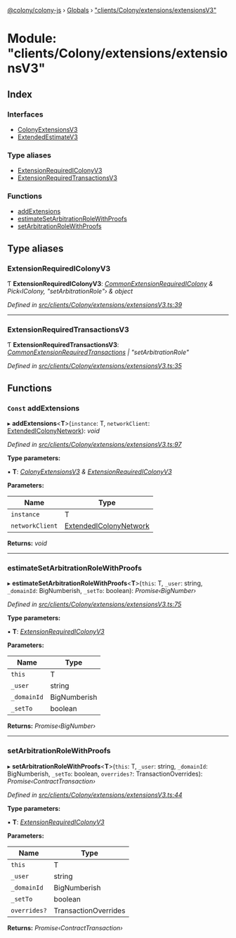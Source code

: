 [@colony/colony-js](../README.md) › [Globals](../globals.md) › ["clients/Colony/extensions/extensionsV3"](_clients_colony_extensions_extensionsv3_.md)

# Module: "clients/Colony/extensions/extensionsV3"

## Index

### Interfaces

* [ColonyExtensionsV3](../interfaces/_clients_colony_extensions_extensionsv3_.colonyextensionsv3.md)
* [ExtendedEstimateV3](../interfaces/_clients_colony_extensions_extensionsv3_.extendedestimatev3.md)

### Type aliases

* [ExtensionRequiredIColonyV3](_clients_colony_extensions_extensionsv3_.md#extensionrequiredicolonyv3)
* [ExtensionRequiredTransactionsV3](_clients_colony_extensions_extensionsv3_.md#extensionrequiredtransactionsv3)

### Functions

* [addExtensions](_clients_colony_extensions_extensionsv3_.md#const-addextensions)
* [estimateSetArbitrationRoleWithProofs](_clients_colony_extensions_extensionsv3_.md#estimatesetarbitrationrolewithproofs)
* [setArbitrationRoleWithProofs](_clients_colony_extensions_extensionsv3_.md#setarbitrationrolewithproofs)

## Type aliases

###  ExtensionRequiredIColonyV3

Ƭ **ExtensionRequiredIColonyV3**: *[CommonExtensionRequiredIColony](_clients_colony_extensions_commonextensions_.md#commonextensionrequiredicolony) & Pick‹IColony, "setArbitrationRole"› & object*

*Defined in [src/clients/Colony/extensions/extensionsV3.ts:39](https://github.com/JoinColony/colonyJS/blob/2830301/src/clients/Colony/extensions/extensionsV3.ts#L39)*

___

###  ExtensionRequiredTransactionsV3

Ƭ **ExtensionRequiredTransactionsV3**: *[CommonExtensionRequiredTransactions](_clients_colony_extensions_commonextensions_.md#commonextensionrequiredtransactions) | "setArbitrationRole"*

*Defined in [src/clients/Colony/extensions/extensionsV3.ts:35](https://github.com/JoinColony/colonyJS/blob/2830301/src/clients/Colony/extensions/extensionsV3.ts#L35)*

## Functions

### `Const` addExtensions

▸ **addExtensions**<**T**>(`instance`: T, `networkClient`: [ExtendedIColonyNetwork](../interfaces/_clients_colonynetworkclient_.extendedicolonynetwork.md)): *void*

*Defined in [src/clients/Colony/extensions/extensionsV3.ts:97](https://github.com/JoinColony/colonyJS/blob/2830301/src/clients/Colony/extensions/extensionsV3.ts#L97)*

**Type parameters:**

▪ **T**: *[ColonyExtensionsV3](../interfaces/_clients_colony_extensions_extensionsv3_.colonyextensionsv3.md) & [ExtensionRequiredIColonyV3](_clients_colony_extensions_extensionsv3_.md#extensionrequiredicolonyv3)*

**Parameters:**

Name | Type |
------ | ------ |
`instance` | T |
`networkClient` | [ExtendedIColonyNetwork](../interfaces/_clients_colonynetworkclient_.extendedicolonynetwork.md) |

**Returns:** *void*

___

###  estimateSetArbitrationRoleWithProofs

▸ **estimateSetArbitrationRoleWithProofs**<**T**>(`this`: T, `_user`: string, `_domainId`: BigNumberish, `_setTo`: boolean): *Promise‹BigNumber›*

*Defined in [src/clients/Colony/extensions/extensionsV3.ts:75](https://github.com/JoinColony/colonyJS/blob/2830301/src/clients/Colony/extensions/extensionsV3.ts#L75)*

**Type parameters:**

▪ **T**: *[ExtensionRequiredIColonyV3](_clients_colony_extensions_extensionsv3_.md#extensionrequiredicolonyv3)*

**Parameters:**

Name | Type |
------ | ------ |
`this` | T |
`_user` | string |
`_domainId` | BigNumberish |
`_setTo` | boolean |

**Returns:** *Promise‹BigNumber›*

___

###  setArbitrationRoleWithProofs

▸ **setArbitrationRoleWithProofs**<**T**>(`this`: T, `_user`: string, `_domainId`: BigNumberish, `_setTo`: boolean, `overrides?`: TransactionOverrides): *Promise‹ContractTransaction›*

*Defined in [src/clients/Colony/extensions/extensionsV3.ts:44](https://github.com/JoinColony/colonyJS/blob/2830301/src/clients/Colony/extensions/extensionsV3.ts#L44)*

**Type parameters:**

▪ **T**: *[ExtensionRequiredIColonyV3](_clients_colony_extensions_extensionsv3_.md#extensionrequiredicolonyv3)*

**Parameters:**

Name | Type |
------ | ------ |
`this` | T |
`_user` | string |
`_domainId` | BigNumberish |
`_setTo` | boolean |
`overrides?` | TransactionOverrides |

**Returns:** *Promise‹ContractTransaction›*
